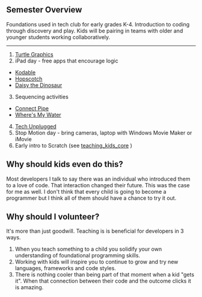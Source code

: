 ## Semester Overview

Foundations used in tech club for early grades K-4.  Introduction to coding through discovery and play.
Kids will be pairing in teams with older and younger students working collaboratively.

---
1. [Turtle Graphics](./turtle_graphics_resources/turtle_graphics_intro.md)
2. iPad day - free apps that encourage logic
  * [Kodable](https://itunes.apple.com/us/app/kodable/id577673067?mt=8)
  * [Hopscotch](https://itunes.apple.com/us/app/hopscotch-coding-for-kids/id617098629?mt=8)
  * [Daisy the Dinosaur](https://itunes.apple.com/us/app/daisy-the-dinosaur/id490514278?mt=8)
3. Sequencing activities
  * [Connect Pipe](http://www.turtlediary.com/kindergarten-games/puzzle-games/connect-pipe.html)
  * [Where's My Water](http://games.disney.com/wheres-my-water-app)
4. [Tech Unplugged](./tech_unplugged/unplugged_lesson_plans.md)
5. Stop Motion day - bring cameras, laptop with Windows Movie Maker or iMovie
6. Early intro to Scratch (see [teaching_kids_core](../teaching_kids_primary) )

## Why should kids even do this?

Most developers I talk to say there was an individual who introduced them to a love of code. That interaction changed their future. This was the case for me as well.  I don't think that every child is going to become a programmer but I think all of them should have a chance to try it out.

## Why should I volunteer?

It's more than just goodwill.  Teaching is is beneficial for developers in 3 ways.

1.  When you teach something to a child you solidify your own understanding of foundational programming skills.
2.  Working with kids will inspire you to continue to grow and try new languages, frameworks and code styles.
3.  There is nothing cooler than being part of that moment when a kid "gets it".  When that connection between their code and the outcome clicks it is amazing.

